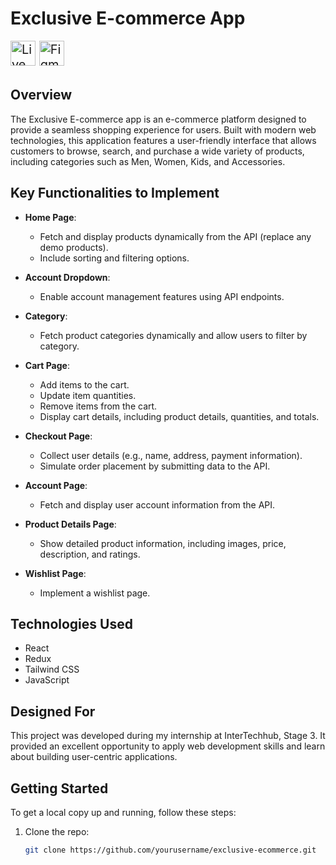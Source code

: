 # Exclusive E-commerce App

<a href="https://exclusiveecomerce.netlify.app/" target="_blank" style="font-size: 20px; text-decoration: none;">
  <img src="https://img.shields.io/badge/Live%20Demo-Check%20it%20out-brightgreen" alt="Live Demo" style="height: 40px;">
</a>
<a href="https://www.figma.com/design/0LOaFhSqUk5TrI6y8VSuFB/E-commerce-desktop-only-desig-(Copy)?node-id=1-3&t=FqVgJahttcEolkIM-0" target="_blank" style="font-size: 20px; text-decoration: none;">
  <img src="https://img.shields.io/badge/Figma%20Design-View%20Design-blue" alt="Figma Design" style="height: 40px;">
</a>

## Overview

The Exclusive E-commerce app is an e-commerce platform designed to provide a seamless shopping experience for users. Built with modern web technologies, this application features a user-friendly interface that allows customers to browse, search, and purchase a wide variety of products, including categories such as Men, Women, Kids, and Accessories.

## Key Functionalities to Implement

- **Home Page**:
  - Fetch and display products dynamically from the API (replace any demo products).
  - Include sorting and filtering options.

- **Account Dropdown**:
  - Enable account management features using API endpoints.

- **Category**:
  - Fetch product categories dynamically and allow users to filter by category.

- **Cart Page**:
  - Add items to the cart.
  - Update item quantities.
  - Remove items from the cart.
  - Display cart details, including product details, quantities, and totals.

- **Checkout Page**:
  - Collect user details (e.g., name, address, payment information).
  - Simulate order placement by submitting data to the API.

- **Account Page**:
  - Fetch and display user account information from the API.

- **Product Details Page**:
  - Show detailed product information, including images, price, description, and ratings.

- **Wishlist Page**:
  - Implement a wishlist page.

## Technologies Used

- React
- Redux
- Tailwind CSS
- JavaScript

## Designed For

This project was developed during my internship at InterTechhub, Stage 3. It provided an excellent opportunity to apply web development skills and learn about building user-centric applications.

## Getting Started

To get a local copy up and running, follow these steps:

1. Clone the repo:
   ```bash
   git clone https://github.com/yourusername/exclusive-ecommerce.git
